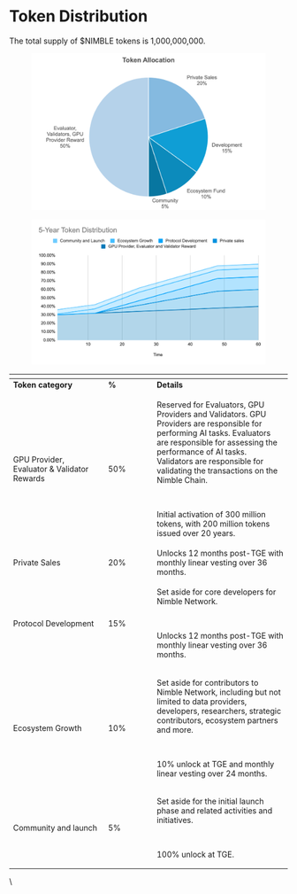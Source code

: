 # Token Distribution

The total supply of $NIMBLE tokens is 1,000,000,000.&#x20;

<figure><img src="../../.gitbook/assets/image (1).png" alt=""><figcaption></figcaption></figure>

<figure><img src="../../.gitbook/assets/image (2).png" alt=""><figcaption></figcaption></figure>

<table data-header-hidden><thead><tr><th width="158"></th><th width="74"></th><th></th></tr></thead><tbody><tr><td><strong>Token category</strong></td><td><strong>%</strong></td><td><strong>Details</strong></td></tr><tr><td>GPU Provider, Evaluator &#x26; Validator Rewards</td><td>50%</td><td><p>Reserved for Evaluators, GPU Providers and Validators. GPU Providers are responsible for performing AI tasks. Evaluators are responsible for assessing the performance of AI tasks. Validators are responsible for validating the transactions on the Nimble Chain. </p><p><br></p><p>Initial activation of 300 million tokens, with 200 million tokens issued over 20 years.</p></td></tr><tr><td>Private Sales</td><td>20%</td><td>Unlocks 12 months post-TGE with monthly linear vesting over 36 months.</td></tr><tr><td>Protocol Development</td><td>15%</td><td><p>Set aside for core developers for Nimble Network. </p><p><br></p><p>Unlocks 12 months post-TGE with monthly linear vesting over 36 months.</p></td></tr><tr><td>Ecosystem Growth</td><td>10%</td><td><p>Set aside for contributors to Nimble Network, including but not limited to data providers, developers, researchers, strategic contributors, ecosystem partners and more.</p><p><br></p><p>10% unlock at TGE and monthly linear vesting over 24 months.  </p></td></tr><tr><td>Community and launch</td><td>5%</td><td><p>Set aside for the initial launch phase and related activities and initiatives.</p><p><br></p><p>100% unlock at TGE. </p></td></tr></tbody></table>

\
